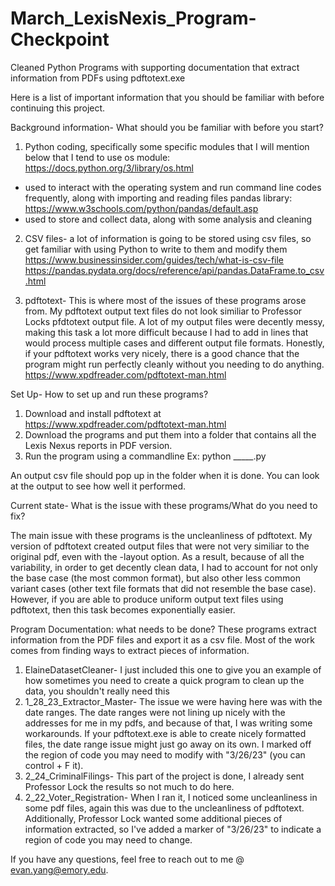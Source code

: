 # March_LexisNexis_Program-Checkpoint
Cleaned Python Programs with supporting documentation that extract information from PDFs using pdftotext.exe

Here is a list of important information that you should be familiar with before continuing this project.

Background information- What should you be familiar with before you start?
1. Python coding, specifically some specific modules that I will mention below that I tend to use
os module: https://docs.python.org/3/library/os.html
-  used to interact with the operating system and run command line codes frequently, along with importing and reading files
pandas library: https://www.w3schools.com/python/pandas/default.asp
-  used to store and collect data, along with some analysis and cleaning

2. CSV files- a lot of information is going to be stored using csv files, so get familiar with using Python to write to them and modify them
https://www.businessinsider.com/guides/tech/what-is-csv-file 
https://pandas.pydata.org/docs/reference/api/pandas.DataFrame.to_csv.html

3. pdftotext- This is where most of the issues of these programs arose from. My pdftotext output text files do not look similiar to Professor Locks pfdtotext output file. A lot of my output files were decently messy, making this task a lot more difficult because I had to add in lines that would process multiple cases and different output file formats. Honestly, if your pdftotext works very nicely, there is a good chance that the program might run perfectly cleanly without you needing to do anything.
https://www.xpdfreader.com/pdftotext-man.html

Set Up- How to set up and run these programs?
1. Download and install pdftotext at https://www.xpdfreader.com/pdftotext-man.html
2. Download the programs and put them into a folder that contains all the Lexis Nexus reports in PDF version. 
3. Run the program using a commandline
Ex: python _____.py 

An output csv file should pop up in the folder when it is done. You can look at the output to see how well it performed. 

Current state- What is the issue with these programs/What do you need to fix?

The main issue with these programs is the uncleanliness of pdftotext. My version of pdftotext created output files that were not very similiar to the original pdf, even with the -layout option. As a result, because of all the variability, in order to get decently clean data, I had to account for not only the base case (the most common format), but also other less common variant cases (other text file formats that did not resemble the base case). However, if you are able to produce uniform output text files using pdftotext, then this task becomes exponentially easier. 


Program Documentation: what needs to be done?
These programs extract information from the PDF files and export it as a csv file. Most of the work comes from finding ways to extract pieces of information. 

1. ElaineDatasetCleaner- I just included this one to give you an example of how sometimes you need to create a quick program to clean up the data, you shouldn't really need this 
2. 1_28_23_Extractor_Master- The issue we were having here was with the date ranges. The date ranges were not lining up nicely with the addresses for me in my pdfs, and because of that, I was writing some workarounds. If your pdftotext.exe is able to create nicely formatted files, the date range issue might just go away on its own. I marked off the region of code you may need to modify with "3/26/23" (you can control + F it).
3. 2_24_CriminalFilings- This part of the project is done, I already sent Professor Lock the results so not much to do here.
4. 2_22_Voter_Registration- When I ran it, I noticed some uncleanliness in some pdf files, again this was due to the uncleanliness of pdftotext. Additionally, Professor Lock wanted some additional pieces of information extracted, so I've added a marker of "3/26/23" to indicate a region of code you may need to change.




If you have any questions, feel free to reach out to me @ evan.yang@emory.edu.
